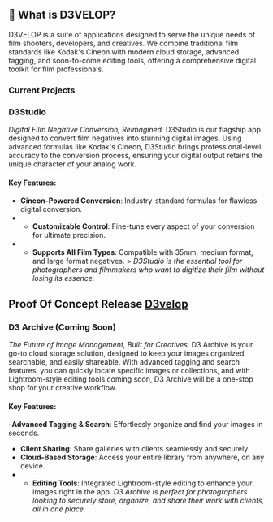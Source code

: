 ## 🚀 What is D3VELOP? 
D3VELOP is a suite of applications designed to serve the unique needs of film shooters, developers, and creatives. We combine traditional film standards like Kodak's Cineon with modern cloud storage, advanced tagging, and soon-to-come editing tools, offering a comprehensive digital toolkit for film professionals.
### Current Projects
 ### **D3Studio** 
 _Digital Film Negative Conversion, Reimagined._ D3Studio is our flagship app designed to convert film negatives into stunning digital images. Using advanced formulas like Kodak's Cineon, D3Studio brings professional-level accuracy to the conversion process, ensuring your digital output retains the unique character of your analog work. 
 #### Key Features: 
 - **Cineon-Powered Conversion**: Industry-standard formulas for flawless digital conversion. 
 - - **Customizable Control**: Fine-tune every aspect of your conversion for ultimate precision. 
 - - **Supports All Film Types**: Compatible with 35mm, medium format, and large format negatives. > *D3Studio is the essential tool for photographers and filmmakers who want to digitize their film without losing its essence.* 
 ## Proof Of Concept Release [D3velop](https://github.com/gabrielHawkins7/d3velop/releases/tag/0.5.1) 
 ### **D3 Archive** (Coming Soon)
  _The Future of Image Management, Built for Creatives._ D3 Archive is your go-to cloud storage solution, designed to keep your images organized, searchable, and easily shareable. With advanced tagging and search features, you can quickly locate specific images or collections, and with Lightroom-style editing tools coming soon, D3 Archive will be a one-stop shop for your creative workflow. 
 #### Key Features: 
 -**Advanced Tagging & Search**: Effortlessly organize and find your images in seconds. 
 - **Client Sharing**: Share galleries with clients seamlessly and securely. 
- **Cloud-Based Storage**: Access your entire library from anywhere, on any device. 
- - **Editing Tools**: Integrated Lightroom-style editing to enhance your images right in the app. *D3 Archive is perfect for photographers looking to securely store, organize, and share their work with clients, all in one place.* 
